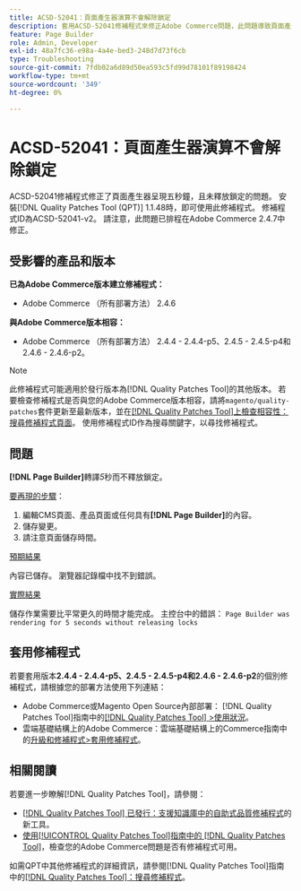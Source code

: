 ```yaml
---
title: ACSD-52041：頁面產生器演算不會解除鎖定
description: 套用ACSD-52041修補程式來修正Adobe Commerce問題，此問題導致頁面產生器呈現五秒鐘，且未釋放鎖定。
feature: Page Builder
role: Admin, Developer
exl-id: 48a7fc36-e98a-4a4e-bed3-248d7d73f6cb
type: Troubleshooting
source-git-commit: 7fdb02a6d89d50ea593c5fd99d78101f89198424
workflow-type: tm+mt
source-wordcount: '349'
ht-degree: 0%

---
```


# ACSD-52041：頁面產生器演算不會解除鎖定

ACSD-52041修補程式修正了頁面產生器呈現五秒鐘，且未釋放鎖定的問題。 安裝[!DNL Quality Patches Tool (QPT)] 1.1.48時，即可使用此修補程式。 修補程式ID為ACSD-52041-v2。 請注意，此問題已排程在Adobe Commerce 2.4.7中修正。

## 受影響的產品和版本

**已為Adobe Commerce版本建立修補程式：**

* Adobe Commerce （所有部署方法） 2.4.6

**與Adobe Commerce版本相容：**

* Adobe Commerce （所有部署方法） 2.4.4 - 2.4.4-p5、2.4.5 - 2.4.5-p4和2.4.6 - 2.4.6-p2。



>[!NOTE]
>
>此修補程式可能適用於發行版本為[!DNL Quality Patches Tool]的其他版本。 若要檢查修補程式是否與您的Adobe Commerce版本相容，請將`magento/quality-patches`套件更新至最新版本，並在[[!DNL Quality Patches Tool]上檢查相容性：搜尋修補程式頁面](https://experienceleague.adobe.com/tools/commerce-quality-patches/index.html?lang=zh-Hant)。 使用修補程式ID作為搜尋關鍵字，以尋找修補程式。


## 問題

**[!DNL Page Builder]**&#x200B;轉譯&#x200B;*5*&#x200B;秒而不釋放鎖定。

<u>要再現的步驟</u>：

1. 編輯CMS頁面、產品頁面或任何具有&#x200B;**[!DNL Page Builder]**&#x200B;的內容。
1. 儲存變更。
1. 請注意頁面儲存時間。

<u>預期結果</u>

內容已儲存。 瀏覽器記錄檔中找不到錯誤。

<u>實際結果</u>

儲存作業需要比平常更久的時間才能完成。
主控台中的錯誤： ``Page Builder was rendering for 5 seconds without releasing locks``

## 套用修補程式

若要套用版本&#x200B;**2.4.4 - 2.4.4-p5、2.4.5 - 2.4.5-p4和2.4.6 - 2.4.6-p2**&#x200B;的個別修補程式，請根據您的部署方法使用下列連結：

* Adobe Commerce或Magento Open Source內部部署： [!DNL Quality Patches Tool]指南中的[[!DNL Quality Patches Tool] >使用狀況](/help/tools/quality-patches-tool/usage.md)。
* 雲端基礎結構上的Adobe Commerce：雲端基礎結構上的Commerce指南中的[升級和修補程式>套用修補程式](https://experienceleague.adobe.com/docs/commerce-cloud-service/user-guide/develop/upgrade/apply-patches.html?lang=zh-Hant)。

## 相關閱讀

若要進一步瞭解[!DNL Quality Patches Tool]，請參閱：

* [[!DNL Quality Patches Tool] 已發行：支援知識庫中的自助式品質修補程式](https://experienceleague.adobe.com/zh-hant/docs/commerce-operations/tools/quality-patches-tool/quality-patches-tool-to-self-serve-quality-patches)的新工具。
* [使用[!UICONTROL Quality Patches Tool]指南中的 [!DNL Quality Patches Tool]](/help/tools/quality-patches-tool/patches-available-in-qpt/check-patch-for-magento-issue-with-magento-quality-patches.md)，檢查您的Adobe Commerce問題是否有修補程式可用。


如需QPT中其他修補程式的詳細資訊，請參閱[!DNL Quality Patches Tool]指南中的[[!DNL Quality Patches Tool]：搜尋修補程式](<https://experienceleague.adobe.com/tools/commerce-quality-patches/index.html?lang=zh-Hant>)。
